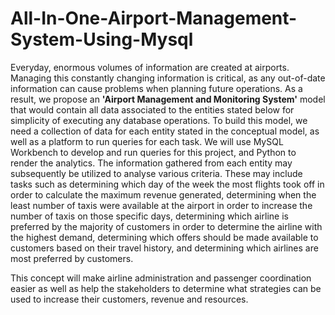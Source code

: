 # All-In-One-Airport-Management-System-Using-Mysql
Everyday, enormous volumes of information are created at airports. Managing this constantly changing information is critical, as any out-of-date information can cause problems when planning future operations. As a result, we propose an **'Airport Management and Monitoring System'** model that would contain all data associated to the entities stated below for simplicity of executing any database operations. To build this model, we need a collection of data for each entity stated in the conceptual model, as well as a platform to run queries for each task.
We will use MySQL Workbench to develop and run queries for this project, and Python to render the analytics. The information gathered from each entity may subsequently be utilized to analyse various criteria. These may include tasks such as determining which day of the week the most flights took off in order to calculate the maximum revenue generated, determining when the least number of taxis were available at the airport in order to increase the number of taxis on those specific days, determining which airline is preferred by the majority of customers in order to determine the airline with the highest demand, determining which offers should be made available to customers based on their travel history, and determining which airlines are most preferred by customers.

This concept will make airline administration and passenger coordination easier as well as help the stakeholders to determine what strategies can be used to increase their customers, revenue and resources.
